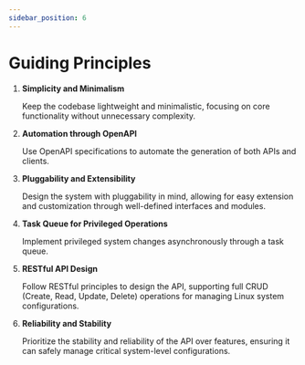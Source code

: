 ```yaml
---
sidebar_position: 6
---
```


# Guiding Principles

1. **Simplicity and Minimalism**

   Keep the codebase lightweight and minimalistic, focusing on core
   functionality without unnecessary complexity.

2. **Automation through OpenAPI**

   Use OpenAPI specifications to automate the generation of both APIs and
   clients.

3. **Pluggability and Extensibility**

   Design the system with pluggability in mind, allowing for easy extension and
   customization through well-defined interfaces and modules.

4. **Task Queue for Privileged Operations**

   Implement privileged system changes asynchronously through a task queue.

5. **RESTful API Design**

   Follow RESTful principles to design the API, supporting full CRUD (Create,
   Read, Update, Delete) operations for managing Linux system configurations.

6. **Reliability and Stability**

   Prioritize the stability and reliability of the API over features, ensuring
   it can safely manage critical system-level configurations.

